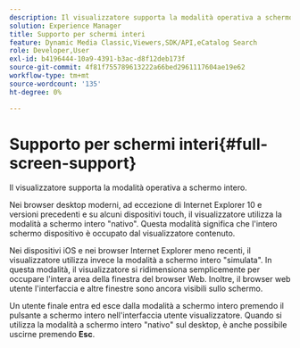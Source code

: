 ```yaml
---
description: Il visualizzatore supporta la modalità operativa a schermo intero.
solution: Experience Manager
title: Supporto per schermi interi
feature: Dynamic Media Classic,Viewers,SDK/API,eCatalog Search
role: Developer,User
exl-id: b4196444-10a9-4391-b3ac-d8f12deb173f
source-git-commit: 4f81f755789613222a66bed2961117604ae19e62
workflow-type: tm+mt
source-wordcount: '135'
ht-degree: 0%

---
```


# Supporto per schermi interi{#full-screen-support}

Il visualizzatore supporta la modalità operativa a schermo intero.

Nei browser desktop moderni, ad eccezione di Internet Explorer 10 e versioni precedenti e su alcuni dispositivi touch, il visualizzatore utilizza la modalità a schermo intero &quot;nativo&quot;. Questa modalità significa che l&#39;intero schermo dispositivo è occupato dal visualizzatore contenuto.

Nei dispositivi iOS e nei browser Internet Explorer meno recenti, il visualizzatore utilizza invece la modalità a schermo intero &quot;simulata&quot;. In questa modalità, il visualizzatore si ridimensiona semplicemente per occupare l&#39;intera area della finestra del browser Web. Inoltre, il browser web utente l&#39;interfaccia e altre finestre sono ancora visibili sullo schermo.

Un utente finale entra ed esce dalla modalità a schermo intero premendo il pulsante a schermo intero nell&#39;interfaccia utente visualizzatore. Quando si utilizza la modalità a schermo intero &quot;nativo&quot; sul desktop, è anche possibile uscirne premendo **Esc**.
